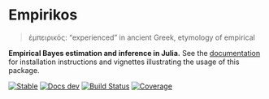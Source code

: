 # Empirikos

> ἐμπειρικός: “experienced” in ancient Greek, etymology of empirical


**Empirical Bayes estimation and inference in Julia.** See the [documentation](https://nignatiadis.github.io/Empirikos.jl/stable/) for installation instructions and vignettes illustrating the usage of this package.

[![Stable](https://img.shields.io/badge/docs-stable-blue.svg)](https://nignatiadis.github.io/Empirikos.jl/stable/)
[![Docs dev](https://img.shields.io/badge/docs-dev-blue.svg)](https://nignatiadis.github.io/Empirikos.jl/dev/)
[![Build Status](https://github.com/nignatiadis/Empirikos.jl/workflows/CI/badge.svg)](https://github.com/nignatiadis/Empirikos.jl/actions)
[![Coverage](https://codecov.io/gh/nignatiadis/Empirikos.jl/branch/master/graph/badge.svg)](https://codecov.io/gh/nignatiadis/Empirikos.jl)
